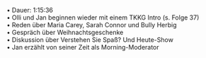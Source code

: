 • Dauer: 1:15:36  
• Olli und Jan beginnen wieder mit einem TKKG Intro (s. Folge 37)  
• Reden über Maria Carey, Sarah Connor und Bully Herbig  
• Gespräch über Weihnachtsgeschenke  
• Diskussion über Verstehen Sie Spaß? Und Heute-Show  
• Jan erzählt von seiner Zeit als Morning-Moderator  
